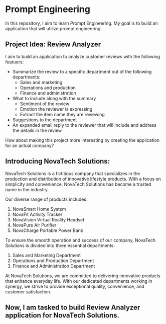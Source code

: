 # Prompt Engineering

In this repository, I aim to learn Prompt Engineering. My goal is to build an application that will utilize prompt engineering. 

## Project Idea: Review Analyzer

I aim to build an application to analyze customer reviews with the following featuers: 

- Summarize the review to a specific department out of the following departments:
  - Sales and marketing
  - Operations and production
  - Finance and administration
- What to include along with the summary
  - Sentiment of the review
  - Emotion the reviewer is expressing
  - Extract the item name they are reviewing
- Suggestions to the department
- An expanded email reply to the reviewer that will include and address the details in the review

How about making this project more interesting by creating the application for an actual company?

## Introducing NovaTech Solutions:

NovaTech Solutions is a fictitious company that specializes in the production and distribution of innovative lifestyle products. With a focus on simplicity and convenience, NovaTech Solutions has become a trusted name in the industry.

Our diverse range of products includes:

1. NovaSmart Home System
2. NovaFit Activity Tracker
3. NovaVision Virtual Reality Headset
4. NovaPure Air Purifier
5. NovaCharge Portable Power Bank

To ensure the smooth operation and success of our company, NovaTech Solutions is divided into three essential departments:

1. Sales and Marketing Department
2. Operations and Production Department
3. Finance and Administration Department

At NovaTech Solutions, we are committed to delivering innovative products that enhance everyday life. With our dedicated departments working in synergy, we strive to provide exceptional quality, convenience, and customer satisfaction.

## Now, I am tasked to build Review Analyzer application for NovaTech Solutions. 
